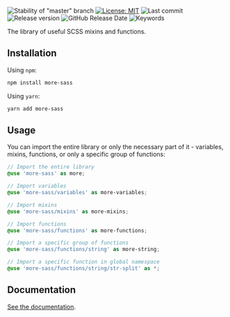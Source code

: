 ![Stability of "master" branch](https://img.shields.io/github/actions/workflow/status/MorevM/more-sass/build.yaml?branch=master)
[![License: MIT](https://img.shields.io/badge/License-MIT-yellow.svg)](https://opensource.org/licenses/MIT)
![Last commit](https://img.shields.io/github/last-commit/morevm/more-sass)
![Release version](https://img.shields.io/github/v/release/morevm/more-sass?include_prereleases)
![GitHub Release Date](https://img.shields.io/github/release-date/morevm/more-sass)
![Keywords](https://img.shields.io/github/package-json/keywords/morevm/more-sass)

The library of useful SCSS mixins and functions.

## Installation

Using `npm`:

```bash
npm install more-sass
```

Using `yarn`:

```bash
yarn add more-sass
```

## Usage

You can import the entire library or only the necessary part of it - variables, mixins, functions, or only a specific group of functions:

```scss
// Import the entire library
@use 'more-sass' as more;

// Import variables
@use 'more-sass/variables' as more-variables;

// Import mixins
@use 'more-sass/mixins' as more-mixins;

// Import functions
@use 'more-sass/functions' as more-functions;

// Import a specific group of functions
@use 'more-sass/functions/string' as more-string;

// Import a specific function in global namespace
@use 'more-sass/functions/string/str-split' as *;
```

## Documentation

[See the documentation](https://morevm.github.io/more-sass/).
